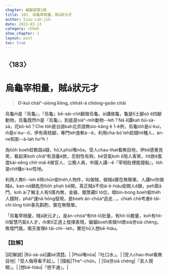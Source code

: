 ```yaml
---
chapter: 鹹酸甜第1冊
title: 183. 烏龜宰相量，賊á狀元才
author: Siau Lah-jih
date: 2022-03-13
category: chheh
show_chapter: 1
layout: post
toc: true
---
```

  
## 〈183〉
# 烏龜宰相量，賊á狀元才
>**O͘-kui cháiⁿ-siòng liōng, chha̍t-á chiōng-goân châi**

烏龜m̄是『烏龜』，『烏龜』bē-sái-chit翻做烏龜，ài講做龜，龜是tī土腳sô ê四腳動物，烏龜既然m̄是『烏龜』，到底是siáⁿ-mih動物--leh？Ná ē講kah bū-sà-sà，花kô-kô？Che to̍h是台語kah北京語無sio-kâng ê 1-ê例，烏龜to̍h是o͘-kui，m̄是o͘-ku--ō͘，伊有兩枝腳，專門leh食軟á--ê，利用cha-bó͘ leh趁錢hit種人，án-ne知影--à-lah hoⁿh！

為tio̍h boeh趁軟路á錢，hō͘人phùi嘴nōa，受人chau-that看無目地，伊bē感覺見笑，看起來koh chiâⁿ有涵養ê款，忍耐性有夠，bē受氣koh ē陪人客笑，hit款ê風度kài-sêng chit-mái ê做官人、公務人員，中國人講--ê『宰相肚裡能撐船』，to̍h是chit種o͘-kui性地。

利用人無tī--leh ê時chūn偷the̍h人物件，叫做賊，做賊á實在無簡單。人講ho͘你做賊á，kan-nā鎖匙你tio̍h phah bē開。真正賊á不但ài ē-hiáu偷開人ê鎖，peh窗á門，koh ài了解主人有tī厝內無，金器、銀票藏tī tó位，暗bin-bong boeh偷the̍h人錢財，pháiⁿ運nā hông發現，是boeh án-chóaⁿ逃走…，chiah  chē考慮ê tāi-chì lóng tio̍h事先斟酌，實在無簡單。

「烏龜宰相量，賊á狀元才」，是án-chóaⁿ有hit-lō肚量，有hit-lō膽量，koh有hit-lō智慧巧氣ê人才，m̄來tī正道上發揮表現，偏偏boeh來做hit款sià世sià chèng，敗壞門風，傷天害理ê tāi-chì--leh，實在hō͘人想bē-hiáu。



### 【註解】

|詞|解說|
|Bū-sà-sà|講bē清楚。|
|Phùi嘴nōa|『吐口水』。|
|受人chau-that看無目地|『受人侮辱看不起』。|
|撐船|Theⁿ-chûn。|
|Sià世sià chèng|『丟人現眼』。|
|想bē-hiáu|『想不通』。|

